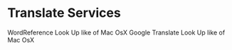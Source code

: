 Translate Services
=====================

WordReference Look Up like of Mac OsX
Google Translate Look Up like of Mac OsX

